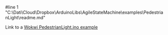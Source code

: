 #line 1 "C:\\Dati\\Cloud\\Dropbox\\ArduinoLibs\\AgileStateMachine\\examples\\PedestrianLight\\readme.md"

Link to a [Wokwi PedestrianLight.ino example](https://wokwi.com/projects/391079167823632385)

